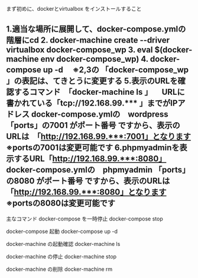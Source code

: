 まず初めに、dockerとvirtualbox をインストールすること

1.適当な場所に展開して、docker-compose.ymlの階層にcd
2. docker-machine create --driver virtualbox docker-compose_wp
3. eval $(docker-machine env docker-compose_wp)
4. docker-compose up -d
　※2,3の 「docker-compose_wp 」の表記は、てきとうに変更する
5.表示のURLを確認するコマンド　「docker-machine ls 」
　URLに書かれている「tcp://192.168.99.*** 」までがIPアドレス
 docker-compose.ymlの　wordpress 「ports」の7001 がポート番号
 ですから、表示のURLは　「http://192.168.99.***:7001」となります
 ※portsの7001は変更可能です
6.phpmyadminを表示するURL「http://192.168.99.***:8080」 
 docker-compose.ymlの　phpmyadmin 「ports」の8080 がポート番号
 ですから、表示のURLは　「http://192.168.99.***:8080」となります
 ※portsの8080は変更可能です
　
---------------
主なコマンド
docker-compose を一時停止
 docker-compose stop
 
docker-compose 起動
 docker-compose up -d

docker-machine の起動確認
 docker-machine ls

docker-machine の停止
 docker-machine stop

docker-machine の削除
 docker-machine rm



